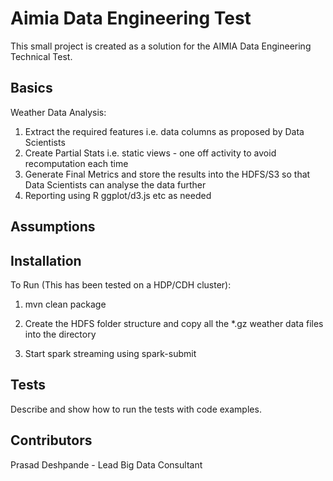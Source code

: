 # Aimia Data Engineering Test

This small project is created as a solution for the AIMIA Data Engineering Technical Test.

## Basics

Weather Data Analysis: 

1. Extract the required features i.e. data columns as proposed by Data Scientists
2. Create Partial Stats i.e. static views - one off activity to avoid recomputation each time
3. Generate Final Metrics and store the results into the HDFS/S3 so that Data Scientists can analyse the data further
4. Reporting using R ggplot/d3.js etc as needed


## Assumptions


## Installation

To Run (This has been tested on a HDP/CDH cluster):

1. mvn clean package

2. Create the  HDFS folder structure and copy all the *.gz weather data files into the directory

3. Start spark streaming using
  spark-submit 
  
## Tests

Describe and show how to run the tests with code examples.

## Contributors

Prasad Deshpande - Lead Big Data Consultant








